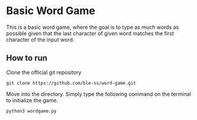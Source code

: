 # Basic Word Game

This is a basic word game, where the goal is to type as much words as possible given that the last character of given word matches the first character of the input word.

## How to run

Clone the official git repository
<pre><code id="commandToCopy">git clone https://github.com/ble-ss/word-game.git</code></pre>
Move into the directory.
Simply type the following command on the terminal to initialize the game.
<pre><code id="commandToCopy">python3 wordgame.py</code></pre>

